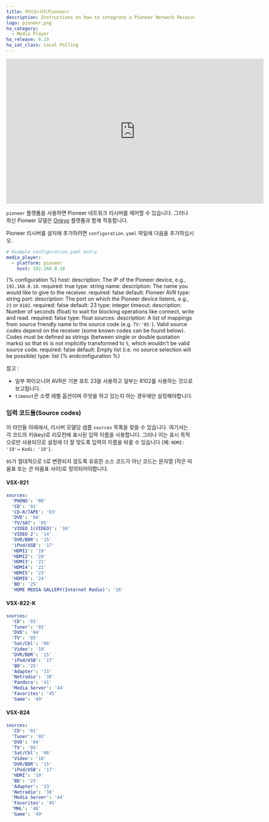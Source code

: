 ```yaml
---
title: 파이오니아(Pioneer)
description: Instructions on how to integrate a Pioneer Network Receivers into Home Assistant.
logo: pioneer.png
ha_category:
  - Media Player
ha_release: 0.19
ha_iot_class: Local Polling
---
```


<div class='videoWrapper'>
<iframe width="690" height="388" src="https://www.youtube.com/embed/SyHCDhrr70g" frameborder="0" allow="accelerometer; autoplay; encrypted-media; gyroscope; picture-in-picture" allowfullscreen></iframe>
</div>

`pioneer` 플랫폼을 사용하면 Pioneer 네트워크 리시버를 제어할 수 있습니다. 그러나 최신 Pioneer 모델은 [Onkyo](/integrations/onkyo) 플랫폼과 함께 작동합니다.

Pioneer 리시버를 설치에 추가하려면 `configuration.yaml` 파일에 다음을 추가하십시오.

```yaml
# Example configuration.yaml entry
media_player:
  - platform: pioneer
    host: 192.168.0.10
```

{% configuration %}
host:
  description: The IP of the Pioneer device, e.g., `192.168.0.10`.
  required: true
  type: string
name:
  description: The name you would like to give to the receiver.
  required: false
  default: Pioneer AVR
  type: string
port:
  description: The port on which the Pioneer device listens, e.g., `23` or `8102`.
  required: false
  default: 23
  type: integer
timeout:
  description: Number of seconds (float) to wait for blocking operations like connect, write and read.
  required: false
  type: float
sources:
  description: A list of mappings from source friendly name to the source code (e.g. `TV:'05'`). Valid source codes depend on the receiver (some known codes can be found below). Codes must be defined as strings (between single or double quotation marks) so that `05` is not implicitly transformed to `5`, which wouldn't be valid source code.
  required: false
  default: Empty list (i.e. no source selection will be possible)
  type: list
{% endconfiguration %}

참고 :

- 일부 파이오니어 AVR은 기본 포트 23을 사용하고 일부는 8102를 사용하는 것으로 보고됩니다.
- `timeout`은 소켓 레벨 옵션이며 무엇을 하고 있는지 아는 경우에만 설정해야합니다.

### 입력 코드들(Source codes)

이 라인들 아래에서, 리시버 모델당 샘플 `sources` 목록을 찾을 수 있습니다. 여기서는 각 코드의 키(key)로 리모컨에 표시된 입력 이름을 사용합니다. 그러나 이는 표시 목적으로만 사용되므로 설정에 더 잘 맞도록 입력의 이름을 바꿀 수 있습니다 (예: `HDMI: '19'`~ `Kodi: '19'`).

`05`가 절대적으로 `5`로 변환되지 않도록 유효한 소스 코드가 아닌 코드는 문자열 (작은 따옴표 또는 큰 따옴표 사이)로 정의되어야합니다.

#### VSX-921

```yaml
sources:
  'PHONO': '00'
  'CD': '01'
  'CD-R/TAPE': '03'
  'DVD': '04'
  'TV/SAT': '05'
  'VIDEO 1(VIDEO)': '10'
  'VIDEO 2': '14'
  'DVR/BDR': '15'
  'iPod/USB': '17'
  'HDMI1': '19'
  'HDMI2': '20'
  'HDMI3': '21'
  'HDMI4': '22'
  'HDMI5': '23'
  'HDMI6': '24'
  'BD': '25'
  'HOME MEDIA GALLERY(Internet Radio)': '26'
```

#### VSX-822-K

```yaml
sources:
  'CD': '01'
  'Tuner': '02'
  'DVD': '04'
  'TV': '05'
  'Sat/Cbl': '06'
  'Video': '10'
  'DVR/BDR': '15'
  'iPod/USB': '17'
  'BD': '25'
  'Adapter': '33'
  'Netradio': '38'
  'Pandora': '41'
  'Media Server': '44'
  'Favorites': '45'
  'Game': '49'
```

#### VSX-824

```yaml
sources:
  'CD': '01'
  'Tuner': '02'
  'DVD': '04'
  'TV': '05'
  'Sat/Cbl': '06'
  'Video': '10'
  'DVR/BDR': '15'
  'iPod/USB': '17'
  'HDMI': '19'
  'BD': '25'
  'Adapter': '33'
  'Netradio': '38'
  'Media Server': '44'
  'Favorites': '45'
  'MHL': '48'
  'Game': '49'
```
